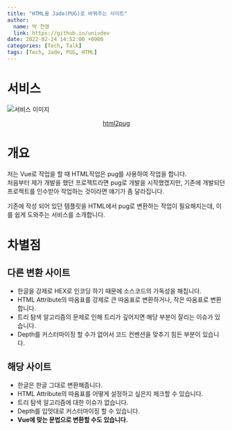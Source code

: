 ```yaml
---
title: "HTML을 Jade(PUG)로 바꿔주는 사이트"
author:
  name: 박 찬영
  link: https://github.io/univdev
date: 2022-02-24 14:52:00 +0900
categories: [Tech, Talk]
tags: [Tech, Jade, PUG, HTML]
---
```

# 서비스
![서비스 이미지][이미지]
<p style="text-align: center;">
  <a href="https://html2pug.vercel.app/">html2pug</a>
</p>

# 개요
저는 Vue로 작업을 할 때 HTML작업은 pug를 사용하여 작업을 합니다.  
처음부터 제가 개발을 했던 프로젝트라면 pug로 개발을 시작했겠지만, 기존에 개발되던 프로젝트를 인수받아 작업하는 것이라면 얘기가 좀 달라집니다.

기존에 작성 되어 있던 템플릿을 HTML에서 pug로 변환하는 작업이 필요해지는데, 이를 쉽게 도와주는 서비스를 소개합니다.
# 차별점
## 다른 변환 사이트
- 한글을 강제로 HEX로 인코딩 하기 때문에 소스코드의 가독성을 해칩니다.
- HTML Attribute의 따옴표를 강제로 큰 따옴표로 변환하거나, 작은 따옴표로 변환합니다.
- 트리 탐색 알고리즘의 문제로 인해 트리가 깊어지면 해당 부분이 잘리는 이슈가 있습니다.
- Depth를 커스터마이징 할 수가 없어서 코드 컨벤션을 맞추기 힘든 부분이 있습니다.

## 해당 사이트
- 한글은 한글 그대로 변환해줍니다.
- HTML Attribute의 따옴표를 어떻게 설정하고 싶은지 체크할 수 있습니다.
- 트리 탐색 알고리즘에 대한 이슈가 없습니다.
- Depth를 입맛대로 커스터마이징 할 수 있습니다.
- **Vue에 맞는 문법으로 변환할 수도 있습니다.**

[서비스]: https://html2pug.vercel.app/
[이미지]: https://firebasestorage.googleapis.com/v0/b/univdev-github-io.appspot.com/o/html_to_pug.png?alt=media&token=7adb51bd-eeed-434e-bde2-2c46786fda85